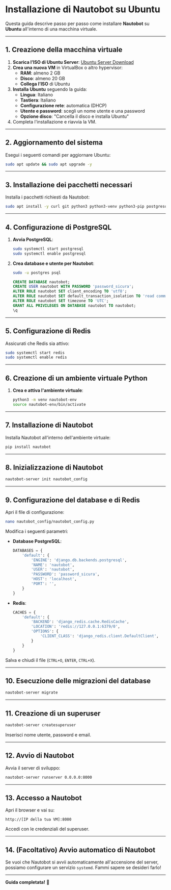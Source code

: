 # Installazione di Nautobot su Ubuntu

Questa guida descrive passo per passo come installare **Nautobot** su **Ubuntu** all'interno di una macchina virtuale.

---

## 1. Creazione della macchina virtuale

1. **Scarica l’ISO di Ubuntu Server**: [Ubuntu Server Download](https://ubuntu.com/download/server)
2. **Crea una nuova VM** in VirtualBox o altro hypervisor:
   - **RAM**: almeno 2 GB
   - **Disco**: almeno 20 GB
   - **Collega l’ISO** di Ubuntu
3. **Installa Ubuntu** seguendo la guida:
   - **Lingua**: Italiano
   - **Tastiera**: Italiano
   - **Configurazione rete**: automatica (DHCP)
   - **Utente e password**: scegli un nome utente e una password
   - **Opzione disco**: "Cancella il disco e installa Ubuntu"
4. Completa l'installazione e riavvia la VM.

---

## 2. Aggiornamento del sistema

Esegui i seguenti comandi per aggiornare Ubuntu:
```bash
sudo apt update && sudo apt upgrade -y
```

---

## 3. Installazione dei pacchetti necessari

Installa i pacchetti richiesti da Nautobot:
```bash
sudo apt install -y curl git python3 python3-venv python3-pip postgresql postgresql-contrib redis build-essential
```

---

## 4. Configurazione di PostgreSQL

1. **Avvia PostgreSQL**:
   ```bash
   sudo systemctl start postgresql
   sudo systemctl enable postgresql
   ```
2. **Crea database e utente per Nautobot**:
   ```bash
   sudo -u postgres psql
   ```
   ```sql
   CREATE DATABASE nautobot;
   CREATE USER nautobot WITH PASSWORD 'password_sicura';
   ALTER ROLE nautobot SET client_encoding TO 'utf8';
   ALTER ROLE nautobot SET default_transaction_isolation TO 'read committed';
   ALTER ROLE nautobot SET timezone TO 'UTC';
   GRANT ALL PRIVILEGES ON DATABASE nautobot TO nautobot;
   \q
   ```

---

## 5. Configurazione di Redis

Assicurati che Redis sia attivo:
```bash
sudo systemctl start redis
sudo systemctl enable redis
```

---

## 6. Creazione di un ambiente virtuale Python

1. **Crea e attiva l'ambiente virtuale**:
   ```bash
   python3 -m venv nautobot-env
   source nautobot-env/bin/activate
   ```

---

## 7. Installazione di Nautobot

Installa Nautobot all'interno dell'ambiente virtuale:
```bash
pip install nautobot
```

---

## 8. Inizializzazione di Nautobot

```bash
nautobot-server init nautobot_config
```

---

## 9. Configurazione del database e di Redis

Apri il file di configurazione:
```bash
nano nautobot_config/nautobot_config.py
```

Modifica i seguenti parametri:

- **Database PostgreSQL**:
  ```python
  DATABASES = {
      'default': {
          'ENGINE': 'django.db.backends.postgresql',
          'NAME': 'nautobot',
          'USER': 'nautobot',
          'PASSWORD': 'password_sicura',
          'HOST': 'localhost',
          'PORT': '',
      }
  }
  ```
- **Redis**:
  ```python
  CACHES = {
      'default': {
          'BACKEND': 'django_redis.cache.RedisCache',
          'LOCATION': 'redis://127.0.0.1:6379/0',
          'OPTIONS': {
              'CLIENT_CLASS': 'django_redis.client.DefaultClient',
          }
      }
  }
  ```

Salva e chiudi il file (`CTRL+O`, `ENTER`, `CTRL+X`).

---

## 10. Esecuzione delle migrazioni del database

```bash
nautobot-server migrate
```

---

## 11. Creazione di un superuser

```bash
nautobot-server createsuperuser
```

Inserisci nome utente, password e email.

---

## 12. Avvio di Nautobot

Avvia il server di sviluppo:
```bash
nautobot-server runserver 0.0.0.0:8000
```

---

## 13. Accesso a Nautobot

Apri il browser e vai su:
```
http://[IP della tua VM]:8000
```

Accedi con le credenziali del superuser.

---

## 14. (Facoltativo) Avvio automatico di Nautobot

Se vuoi che Nautobot si avvii automaticamente all'accensione del server, possiamo configurare un servizio `systemd`. Fammi sapere se desideri farlo!

---

**Guida completata!** 🎉
